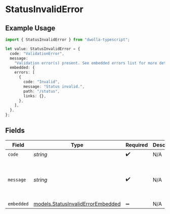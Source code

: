 # StatusInvalidError

## Example Usage

```typescript
import { StatusInvalidError } from "dwolla-typescript";

let value: StatusInvalidError = {
  code: "ValidationError",
  message:
    "Validation error(s) present. See embedded errors list for more details.",
  embedded: {
    errors: [
      {
        code: "Invalid",
        message: "Status invalid.",
        path: "/status",
        links: {},
      },
    ],
  },
};
```

## Fields

| Field                                                                        | Type                                                                         | Required                                                                     | Description                                                                  | Example                                                                      |
| ---------------------------------------------------------------------------- | ---------------------------------------------------------------------------- | ---------------------------------------------------------------------------- | ---------------------------------------------------------------------------- | ---------------------------------------------------------------------------- |
| `code`                                                                       | *string*                                                                     | :heavy_check_mark:                                                           | N/A                                                                          | ValidationError                                                              |
| `message`                                                                    | *string*                                                                     | :heavy_check_mark:                                                           | N/A                                                                          | Validation error(s) present. See embedded errors list for more details.      |
| `embedded`                                                                   | [models.StatusInvalidErrorEmbedded](../models/statusinvaliderrorembedded.md) | :heavy_minus_sign:                                                           | N/A                                                                          |                                                                              |
